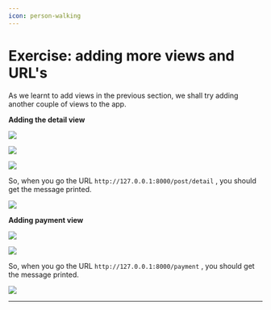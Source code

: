 ```yaml
---
icon: person-walking
---
```


# Exercise: adding more views and URL's

As we learnt to add views in the previous section, we shall try adding another couple of views to the app.

**Adding the detail view**

![](https://i.imgur.com/USHGDLE.png)

![](https://i.imgur.com/8FbtqGG.png)

![](https://i.imgur.com/gU2gwaj.png)

So, when you go the URL `http://127.0.0.1:8000/post/detail` , you should get the message printed.

![](https://i.imgur.com/XwAnAHO.png)

**Adding payment view**

![](https://i.imgur.com/0hmgyls.png)

![](https://i.imgur.com/5BgSMsy.png)

So, when you go the URL `http://127.0.0.1:8000/payment` , you should get the message printed.

![](https://i.imgur.com/tiEZmzj.png)

***
